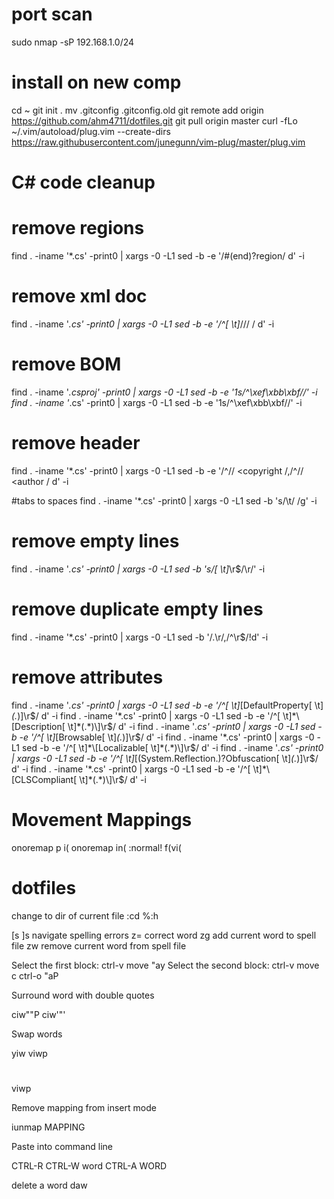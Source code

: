 # port scan
sudo nmap -sP 192.168.1.0/24

# install on new comp
cd ~
git init .
mv .gitconfig .gitconfig.old
git remote add origin https://github.com/ahm4711/dotfiles.git
git pull origin master
curl -fLo ~/.vim/autoload/plug.vim --create-dirs \
    https://raw.githubusercontent.com/junegunn/vim-plug/master/plug.vim

# C# code cleanup
# remove regions
find . -iname '*.cs' -print0 | xargs -0 -L1 sed -b -e '/#\(end\)\?region/ d' -i

# remove xml doc
find . -iname '*.cs' -print0 | xargs -0 -L1 sed -b -e '/^[ \t]*\/\/\/ / d' -i

# remove BOM
find . -iname '*.csproj' -print0 | xargs -0 -L1 sed -b -e '1s/^\xef\xbb\xbf//' -i
find . -iname '*.cs' -print0 | xargs -0 -L1 sed -b -e '1s/^\xef\xbb\xbf//' -i

# remove header
find . -iname '*.cs' -print0 | xargs -0 -L1 sed -b -e '/^\/\/ <copyright /,/^\/\/ <author / d' -i

#tabs to spaces
find . -iname '*.cs' -print0 | xargs -0 -L1 sed -b 's/\t/    /g' -i

# remove empty lines
find . -iname '*.cs' -print0 | xargs -0 -L1 sed -b 's/[ \t]*\r$/\r/' -i

# remove duplicate empty lines
find . -iname '*.cs' -print0 | xargs -0 -L1 sed -b '/.\r/,/^\r$/!d' -i


# remove attributes
find . -iname '*.cs' -print0 | xargs -0 -L1 sed -b -e '/^[ \t]*\[DefaultProperty[ \t]*(.*)\]\r$/ d' -i
find . -iname '*.cs' -print0 | xargs -0 -L1 sed -b -e '/^[ \t]*\[Description[ \t]*(.*)\]\r$/ d' -i
find . -iname '*.cs' -print0 | xargs -0 -L1 sed -b -e '/^[ \t]*\[Browsable[ \t]*(.*)\]\r$/ d' -i
find . -iname '*.cs' -print0 | xargs -0 -L1 sed -b -e '/^[ \t]*\[Localizable[ \t]*(.*)\]\r$/ d' -i
find . -iname '*.cs' -print0 | xargs -0 -L1 sed -b -e '/^[ \t]*\[\(System\.Reflection\.\)\?Obfuscation[ \t]*(.*)\]\r$/ d' -i
find . -iname '*.cs' -print0 | xargs -0 -L1 sed -b -e '/^[ \t]*\[CLSCompliant[ \t]*(.*)\]\r$/ d' -i

# Movement Mappings
onoremap p i(
onoremap in( :<c-u>normal! f(vi(<cr>

# dotfiles
change to dir of current file
:cd %:h

[s ]s navigate spelling errors
z= correct word
zg add current word to spell file
zw remove current word from spell file

Select the first block: ctrl-v move "ay
Select the second block: ctrl-v move c ctrl-o "aP <Esc> 


Surround word with double quotes

ciw""<Esc>P
ciw'<C-r><C-o>"'<esc>


Swap words

yiw
viwp
#
viwp


Remove mapping from insert mode

iunmap MAPPING

Paste into command line

CTRL-R
	CTRL-W word 
	CTRL-A WORD
    

delete a word
    daw
